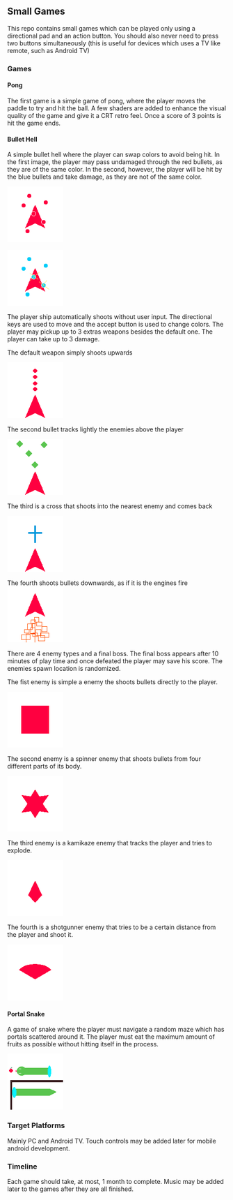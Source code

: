 ## Small Games

This repo contains small games which can be played only using a directional pad and 
an action button. You should also never need to press two buttons simultaneously (this is 
useful for devices which uses a TV like remote, such as Android TV)


### Games
#### Pong
The first game is a simple game of pong, where the player moves the paddle to try and hit the
ball. A few shaders are added to enhance the visual quality of the game and give it a CRT retro
feel. Once a score of 3 points is hit the game ends.


#### Bullet Hell
A simple bullet hell where the player can swap colors to avoid being hit. In the first image, the
player may pass undamaged through the red bullets, as they are of the same color. In the second,
however, the player will be hit by the blue bullets and take damage, as they are not of the same
color.

![image1](ImagesReadme/bh_redbullets.png)

![image2](ImagesReadme/bh_bluebullets.png)

The player ship automatically shoots without user input. The directional keys are used to move
and the accept button is used to change colors. The player may pickup up to 3 extras weapons besides
the default one. The player can take up to 3 damage.

The default weapon simply shoots upwards

![bb](ImagesReadme/bh_basicbullets.png)

The second bullet tracks lightly the enemies above the player

![tb](ImagesReadme/bh_trackerbullets.png)

The third is a cross that shoots into the nearest enemy and comes back

![cb](ImagesReadme/bh_crossbullets.png)

The fourth shoots bullets downwards, as if it is the engines fire
![fb](ImagesReadme/bh_firebullets.png)


There are 4 enemy types and a final boss. The final boss appears after 10 minutes of play time 
and once defeated the player may save his score. The enemies spawn location is randomized.

The fist enemy is simple a enemy the shoots bullets directly to the player.

![e1](ImagesReadme/bh_enemy1.png)

The second enemy is a spinner enemy that shoots bullets from four different parts of its body.

![e2](ImagesReadme/bh_enemy2.png)

The third enemy is a kamikaze enemy that tracks the player and tries to explode.

![e3](ImagesReadme/bh_enemy3.png)

The fourth is a shotgunner enemy that tries to be a certain distance from the player and shoot it.

![e4](ImagesReadme/bh_enemy4.png)


#### Portal Snake
A game of snake where the player must navigate a random maze which has portals scattered around it.
The player must eat the maximum amount of fruits as possible without hitting itself in the process.

![snake](ImagesReadme/snake.png)


### Target Platforms
Mainly PC and Android TV. Touch controls may be added later for mobile android development.


### Timeline
Each game should take, at most, 1 month to complete. Music may be added later to the games after they are all finished.
